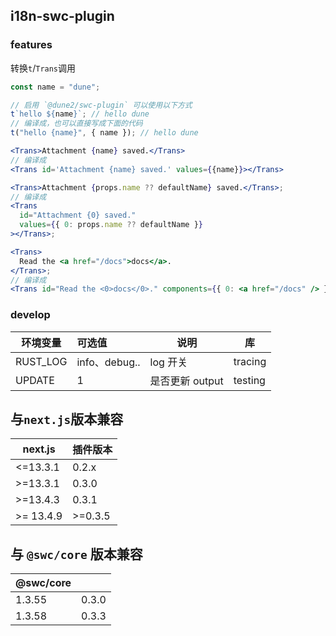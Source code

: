 ## i18n-swc-plugin

### features

转换`t`/`Trans`调用

```js
const name = "dune";

// 启用 `@dune2/swc-plugin` 可以使用以下方式
t`hello ${name}`; // hello dune
// 编译成，也可以直接写成下面的代码
t("hello {name}", { name }); // hello dune
```

```jsx
<Trans>Attachment {name} saved.</Trans>
// 编译成
<Trans id='Attachment {name} saved.' values={{name}}></Trans>
```

```jsx
<Trans>Attachment {props.name ?? defaultName} saved.</Trans>;
// 编译成
<Trans
  id="Attachment {0} saved."
  values={{ 0: props.name ?? defaultName }}
></Trans>;
```

```jsx
<Trans>
  Read the <a href="/docs">docs</a>.
</Trans>;
// 编译成
<Trans id="Read the <0>docs</0>." components={{ 0: <a href="/docs" /> }} />;
```

### develop

| 环境变量 | 可选值        | 说明            | 库      |
| -------- | :------------ | --------------- | ------- |
| RUST_LOG | info、debug.. | log 开关        | tracing |
| UPDATE   | 1             | 是否更新 output | testing |

## 与`next.js`版本兼容

| next.js    | 插件版本 |
| ---------- | -------- |
| <=13.3.1   | 0.2.x    |
| \>=13.3.1  | 0.3.0    |
| \>=13.4.3  | 0.3.1    |
| \>= 13.4.9 | \>=0.3.5 |

## 与 `@swc/core` 版本兼容

| @swc/core |       |
| --------- | ----- |
| 1.3.55    | 0.3.0 |
| 1.3.58    | 0.3.3 |

